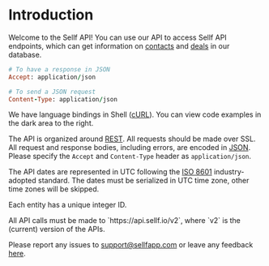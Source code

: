 # Introduction

Welcome to the Sellf API! You can use our API to access Sellf API endpoints, which can get information on [contacts](#contacts) and [deals](#deals) in our database.


```ruby
# To have a response in JSON
Accept: application/json
```


```ruby
# To send a JSON request
Content-Type: application/json
```

We have language bindings in Shell ([cURL](https://en.wikipedia.org/wiki/CURL)). You can view code examples in the dark area to the right.

The API is organized around [REST](http://en.wikipedia.org/wiki/Representational_State_Transfer). All requests should be made over SSL. All request and response bodies, including errors, are encoded in [JSON](https://en.wikipedia.org/wiki/JSON). Please specify the `Accept` and `Content-Type` header as `application/json`.

The API dates are represented in UTC following the [ISO 8601](https://it.wikipedia.org/wiki/ISO_8601) industry-adopted standard. The dates must be serialized in UTC time zone, other time zones will be skipped.

Each entity has a unique integer ID.


<aside class="notice">
All API calls must be made to `https://api.sellf.io/v2`, where `v2` is the (current) version of the APIs.
</aside>

Please report any issues to <a href="mailto:support@sellfapp.com">support@sellfapp.com</a> or leave any feedback [here](https://sellf.uservoice.com).